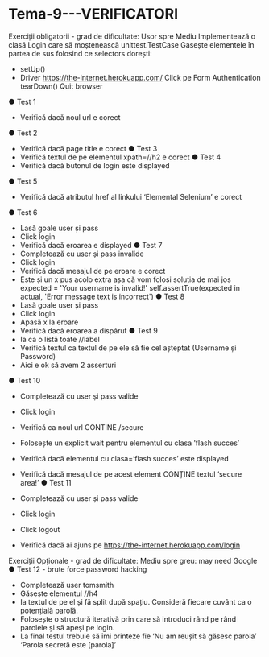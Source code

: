 # Tema-9---VERIFICATORI
Exerciții obligatorii - grad de dificultate: Usor spre Mediu
Implementează o clasă Login care să moștenească unittest.TestCase
Gasește elementele în partea de sus folosind ce selectors dorești:
- setUp()
- Driver
https://the-internet.herokuapp.com/
Click pe Form Authentication
tearDown()
Quit browser

● Test 1
- Verifică dacă noul url e corect

● Test 2
- Verifică dacă page title e corect
● Test 3
- Verifică textul de pe elementul xpath=//h2 e corect
● Test 4
- Verifică dacă butonul de login este displayed

● Test 5
- Verifică dacă atributul href al linkului ‘Elemental Selenium’ e corect

● Test 6
- Lasă goale user și pass
- Click login
- Verifică dacă eroarea e displayed
● Test 7
- Completează cu user și pass invalide
- Click login
- Verifică dacă mesajul de pe eroare e corect
- Este și un x pus acolo extra așa că vom folosi soluția de mai jos
expected = 'Your username is invalid!'
self.assertTrue(expected in actual, 'Error message text is
incorrect')
● Test 8
- Lasă goale user și pass
- Click login
- Apasă x la eroare
- Verifică dacă eroarea a dispărut
● Test 9
- Ia ca o listă toate //label
- Verifică textul ca textul de pe ele să fie cel așteptat (Username și
Password)
- Aici e ok să avem 2 asserturi

● Test 10
- Completează cu user și pass valide
- Click login
- Verifică ca noul url CONTINE /secure
- Folosește un explicit wait pentru elementul cu clasa ’flash succes’
- Verifică dacă elementul cu clasa=’flash succes’ este displayed

- Verifică dacă mesajul de pe acest element CONȚINE textul ‘secure area!’
● Test 11
- Completează cu user și pass valide
- Click login
- Click logout
- Verifică dacă ai ajuns pe https://the-internet.herokuapp.com/login

Exerciții Opționale - grad de dificultate: Mediu spre greu: may need Google
● Test 12 - brute force password hacking
- Completează user tomsmith
- Găsește elementul //h4
- Ia textul de pe el și fă split după spațiu. Consideră fiecare cuvânt ca o
potențială parolă.
- Folosește o structură iterativă prin care să introduci rând pe rând
parolele și să apeși pe login.
- La final testul trebuie să îmi printeze fie
‘Nu am reușit să găsesc parola’
‘Parola secretă este [parola]’
